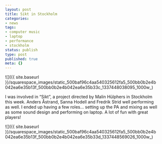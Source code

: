 ```yaml
---
layout: post
title: Sikt in Stockholm
categories:
- news
tags:
- computer music
- laptop
- performance
- stockholm
status: publish
type: post
published: true
meta: {}
---
```


![]({{ site.baseurl }}/squarespace_images/static_500baf96c4aa540325612fa5_500bb0b2e4b042ea6e35b13f_500bb0b2e4b042ea6e35b33c_1337448038095_1000w_)


I was involved in “Sikt”, a project directed by Malin Hülphers in Stockholm this week. Anders Åstrand, Sanna Hodell and Fredrik Strid well performing as well. I ended up having a few roles… setting up the PA and mixing as well as some sound design and performing on laptop. A lot of fun with great players!


![]({{ site.baseurl }}/squarespace_images/static_500baf96c4aa540325612fa5_500bb0b2e4b042ea6e35b13f_500bb0b2e4b042ea6e35b33d_1337448569026_1000w_)
